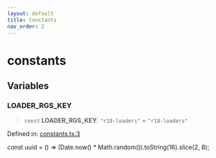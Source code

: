 ```yaml
---
layout: default
title: Constants
nav_order: 2
---
```


# constants

## Variables

### LOADER\_RGS\_KEY

> `const` **LOADER\_RGS\_KEY**: `"r18-loaders"` = `"r18-loaders"`

Defined in: [constants.ts:3](https://github.com/react18-tools/turborepo-template/blob/1450f8ff9c183a9335704deb7b451cf576e1e6c4/lib/src/constants.ts#L3)

const uuid = () =\> (Date.now() * Math.random()).toString(16).slice(2, 8);
